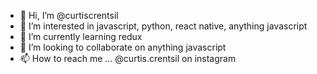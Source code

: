 - 👋 Hi, I’m @curtiscrentsil
- 👀 I’m interested in javascript, python, react native, anything javascript
- 🌱 I’m currently learning redux
- 💞️ I’m looking to collaborate on anything javascript
- 📫 How to reach me ... @curtis.crentsil on instagram 

<!---
curtiscrentsil/curtiscrentsil is a ✨ special ✨ repository because its `README.md` (this file) appears on your GitHub profile.
You can click the Preview link to take a look at your changes.
--->
